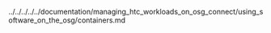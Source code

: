 ../../../../../documentation/managing_htc_workloads_on_osg_connect/using_software_on_the_osg/containers.md